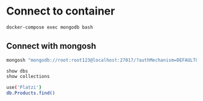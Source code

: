 # Connect to container

```sh
docker-compose exec mongodb bash
```

## Connect with mongosh

```sh
mongosh "mongodb://root:root123@localhost:27017/?authMechanism=DEFAULT&tls=false"
```

```sh
show dbs
show collections
```

```sh
use('Platzi')
db.Products.find()
```
